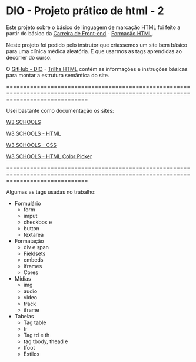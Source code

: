
# DIO - Projeto prático de html - 2

Este projeto sobre o básico de linguagem de marcação HTML foi feito a partir do básico da [Carreira de Front-end](https://www.dio.me/careers/front-end) - [Formação HTML](https://www.dio.me/curso-html).

Neste projeto foi pedido pelo instrutor que criassemos um site bem básico para uma clínica médica aleatória. E que  usarmos as tags aprendidas ao decorrer do curso.

O [GitHub - DIO](https://github.com/digitalinnovationone) - [Trilha HTML](https://github.com/digitalinnovationone/trilha-html-modulo-2?tab=readme-ov-file#estrutura-das-p%C3%A1ginas) contém as informações e instruções básicas para montar a estrutura semântica do site.

====================================================================================================================================

Usei bastante como documentação os sites: 

[W3 SCHOOLS](https://www.w3schools.com/) 

[W3 SCHOOLS - HTML](https://www.w3schools.com/html/default.asp) 

[W3 SCHOOLS - CSS](https://www.w3schools.com/css/default.asp) 

[W3 SCHOOLS - HTML Color Picker](https://www.w3schools.com/colors/colors_picker.asp)


====================================================================================================================================


Algumas as tags usadas no trabalho:

- Formulário 
    - form 
    - imput 
    - checkbox e <radio> 
    - button 
    - textarea
- Formatação 
    - div e span 
    - Fieldsets 
    - embeds 
    - iframes 
    - Cores 
- Mídias 
    - img 
    - audio 
    - video 
    - track 
    - iframe 
- Tabelas 
    - Tag table 
    - tr 
    - Tag td e th 
    - tag tbody, thead e
    - tfoot
    - Estilos




